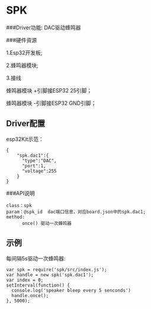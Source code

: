 # SPK

###Driver功能: DAC驱动蜂鸣器


###硬件资源

1.Esp32开发板;

2.蜂鸣器模块;

3.接线

蜂鸣器模块 +引脚接ESP32 25引脚；

蜂鸣器模块 -引脚接ESP32 GND引脚；


## Driver配置
esp32Kit示范：

```
{
    "spk.dac1":{
      "type":"DAC",
      "port":1,
      "voltage":255
    }
}

```

###API说明
```
class：spk
param：@spk_id  dac端口信息，对应board.json中的spk.dac1;
method:
      once() 驱动一次蜂鸣器

```


## 示例

每间隔5s驱动一次蜂鸣器:

```
var spk = require('spk/src/index.js');
var handle = new spk('spk.dac1');
var index = 0;
setInterval(function() {
  console.log('speaker bleep every 5 senconds')
  handle.once();
}, 5000);

```







